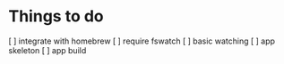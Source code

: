 Things to do
============

[ ] integrate with homebrew
[ ] require fswatch
[ ] basic watching
[ ] app skeleton
[ ] app build
